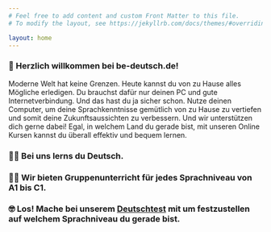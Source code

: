 ```yaml
---
# Feel free to add content and custom Front Matter to this file.
# To modify the layout, see https://jekyllrb.com/docs/themes/#overriding-theme-defaults

layout: home
---
```


### 🤗 Herzlich willkommen bei be-deutsch.de! 

Moderne Welt hat keine Grenzen. Heute kannst du von zu Hause alles Mögliche erledigen. Du brauchst dafür nur deinen PC und gute Internetverbindung. Und das hast du ja sicher schon.  Nutze deinen Computer, um deine Sprachkenntnisse gemütlich von zu Hause zu vertiefen und somit deine Zukunftsaussichten zu verbessern. Und wir unterstützen dich gerne dabei! Egal, in welchem Land du gerade bist, mit unseren Online Kursen kannst du überall effektiv und bequem lernen.

### 👨‍🎓 Bei uns lerns du Deutsch. 

### 👩‍🏫 Wir bieten Gruppenunterricht für jedes Sprachniveau von A1 bis C1.

### 🤓 Los! Mache bei unserem <a href="{{ site.baseurl }}\Deutschtest">Deutschtest</a> mit um festzustellen auf welchem Sprachniveau du gerade bist.


